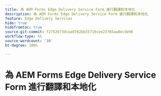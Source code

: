 ```yaml
---
title: 為 AEM Forms Edge Delivery Service Form 進行翻譯和本地化
description: 為 AEM Forms Edge Delivery Service Form 進行翻譯和本地化
feature: Edge Delivery Services
hide: true
hidefromtoc: true
source-git-commit: f2752673dcaa0762bb55719cee23765aa8ecde96
workflow-type: ht
source-wordcount: '30'
ht-degree: 100%

---
```



# 為 AEM Forms Edge Delivery Service Form 進行翻譯和本地化

